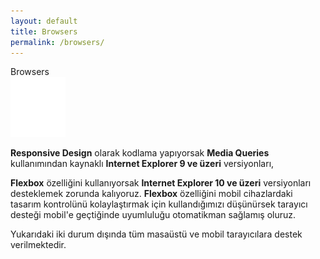 ```yaml
---
layout: default
title: Browsers
permalink: /browsers/
---
```


<div class="dn-browser">
  <div class="dn-browser-header">
    <div class="dn-browser-button">
      <div class="wrap xl-auto">
        <div class="col"><div class="dn-browser-button__circle"></div></div>
        <div class="col"><div class="dn-browser-button__circle"></div></div>
        <div class="col"><div class="dn-browser-button__circle"></div></div>
      </div>
    </div>
    <div class="dn-style--title">
      Browsers
    </div>
    <a href="/" class="dn-logo"><img src="/img/flexiblegs-logo-white.png" alt=""></a>
  </div>
  <div class="dn-browser-body">
    <div class="dn-browser-body__item">
        <div class="dn-content">
          <p><b>Responsive Design</b> olarak kodlama yapıyorsak <b>Media Queries</b> kullanımından kaynaklı <b>Internet Explorer 9 ve üzeri</b> versiyonları,</p>
          <p><b>Flexbox</b> özelliğini kullanıyorsak <b>Internet Explorer 10 ve üzeri</b> versiyonları desteklemek zorunda kalıyoruz. <b>Flexbox</b> özelliğini mobil cihazlardaki tasarım kontrolünü kolaylaştırmak için kullandığımızı düşünürsek tarayıcı desteği mobil'e geçtiğinde uyumluluğu otomatikman sağlamış oluruz.</p>
          <p>Yukarıdaki iki durum dışında tüm masaüstü ve mobil tarayıcılara destek verilmektedir.</p>
        </div>
    </div>
  </div>
</div>

